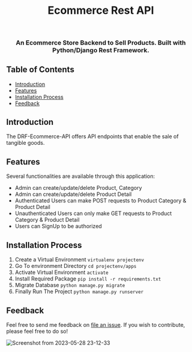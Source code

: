 <h1 align="center"> Ecommerce Rest API </h1> <br>


<h3 align="center">
  An Ecommerce Store Backend to Sell Products. Built with Python/Django Rest Framework.
</h3>

## Table of Contents

- [Introduction](#introduction)
- [Features](#features)
- [Installation Process](#installation-process)
- [Feedback](#feedback) 

## Introduction

The DRF-Ecommerce-API offers API endpoints that enable the sale of tangible goods. 

## Features

Several functionalities are available through this application:

* Admin can create/update/delete Product, Category
* Admin can create/update/delete Product Detail
* Authenticated Users can make POST requests to Product Category & Product Detail
* Unauthenticated Users can only make GET requests to Product Category & Product Detail
* Users can SignUp to be authorized

## Installation Process


1. Create a Virtual Environment `virtualenv projectenv`
2. Go To environment Directory `cd projectenv/apps`
3. Activate Virtual Environment `activate`
4. Install Required Package `pip install -r requirements.txt`
5. Migrate Database `python manage.py migrate`
6. Finally Run The Project `python manage.py runserver`
  



## Feedback

Feel free to send me feedback on [file an issue](https://github.com/ZokirjonovaMuslima/drf_ecommerce/issues/new). If you wish to contribute, please feel free to do so!




 ![Screenshot from 2023-05-28 23-12-33](https://github.com/ZokirjonovaMuslima/drf_ecommerce/assets/122157752/9ea0339e-430e-4d10-9142-85495ad91ef4)
